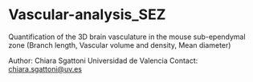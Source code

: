 # Vascular-analysis_SEZ
Quantification of the 3D brain vasculature in the mouse sub-ependymal zone (Branch length, Vascular volume and density, Mean diameter)

Author: Chiara Sgattoni 
Universidad de Valencia
Contact: chiara.sgattoni@uv.es



